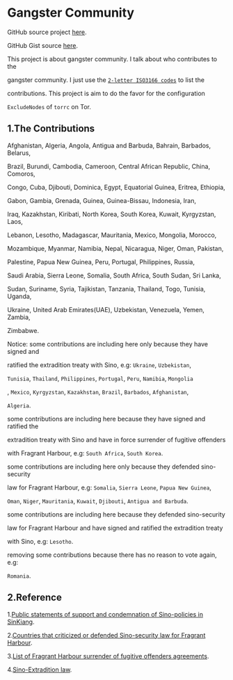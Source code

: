 # Gangster Community

GitHub source project [here](https://github.com/SofijaErkin/gangster-community).

GitHub Gist source [here](https://gist.github.com/SofijaErkin/802aa2b9a8f11dfdea8cb719e81405f0#gangster-community).

This project is about gangster community. I talk about who contributes to the

gangster community. I just use the [`2-letter ISO3166 codes`](https://en.wikipedia.org/wiki/ISO_3166-1_alpha-2) to list the

contributions. This project is aim to do the favor for the configuration

`ExcludeNodes` of `torrc` on Tor.

## 1.The Contributions

Afghanistan, Algeria, Angola, Antigua and Barbuda, Bahrain, Barbados, Belarus,

Brazil, Burundi, Cambodia, Cameroon, Central African Republic, China, Comoros,

Congo, Cuba, Djibouti, Dominica, Egypt, Equatorial Guinea, Eritrea, Ethiopia,

Gabon, Gambia, Grenada, Guinea, Guinea-Bissau, Indonesia, Iran,

Iraq, Kazakhstan, Kiribati, North Korea, South Korea, Kuwait, Kyrgyzstan, Laos,

Lebanon, Lesotho, Madagascar, Mauritania, Mexico, Mongolia, Morocco,

Mozambique, Myanmar, Namibia, Nepal, Nicaragua, Niger, Oman, Pakistan,

Palestine, Papua New Guinea, Peru, Portugal, Philippines, Russia,

Saudi Arabia, Sierra Leone, Somalia, South Africa, South Sudan, Sri Lanka,

Sudan, Suriname, Syria, Tajikistan, Tanzania, Thailand, Togo, Tunisia, Uganda,

Ukraine, United Arab Emirates(UAE), Uzbekistan, Venezuela, Yemen, Zambia,

Zimbabwe.

Notice: some contributions are including here only because they have signed and

ratified the extradition treaty with Sino, e.g: `Ukraine`, `Uzbekistan`,

`Tunisia`, `Thailand`, `Philippines`, `Portugal`, `Peru`, `Namibia`, `Mongolia`

, `Mexico`, `Kyrgyzstan`, `Kazakhstan`, `Brazil`, `Barbados`, `Afghanistan`,

`Algeria`.

some contributions are including here because they have signed and ratified the

extradition treaty with Sino and have in force surrender of fugitive offenders

with Fragrant Harbour, e.g: `South Africa`, `South Korea`.

some contributions are including here only because they defended sino-security

law for Fragrant Harbour, e.g: `Somalia`, `Sierra Leone`, `Papua New Guinea`,

`Oman`, `Niger`, `Mauritania`, `Kuwait`, `Djibouti`, `Antigua and Barbuda`.

some contributions are including here because they defended sino-security

law for Fragrant Harbour and have signed and ratified the extradition treaty

with Sino, e.g: `Lesotho`.

removing some contributions because there has no reason to vote again, e.g:

`Romania`.

## 2.Reference

1.[Public statements of support and condemnation of Sino-policies in SinKiang](https://es.wikipedia.org/wiki/Campos_de_internamiento_de_Sinkiang).

2.[Countries that criticized or defended Sino-security law for Fragrant Harbour](https://www.axios.com/2020/07/02/countries-supporting-china-hong-kong-law).

3.[List of Fragrant Harbour surrender of fugitive offenders agreements](https://en.wikipedia.org/wiki/List_of_Hong_Kong_surrender_of_fugitive_offenders_agreements).

4.[Sino-Extradition law](https://en.wikipedia.org/wiki/Extradition_law_in_China).
